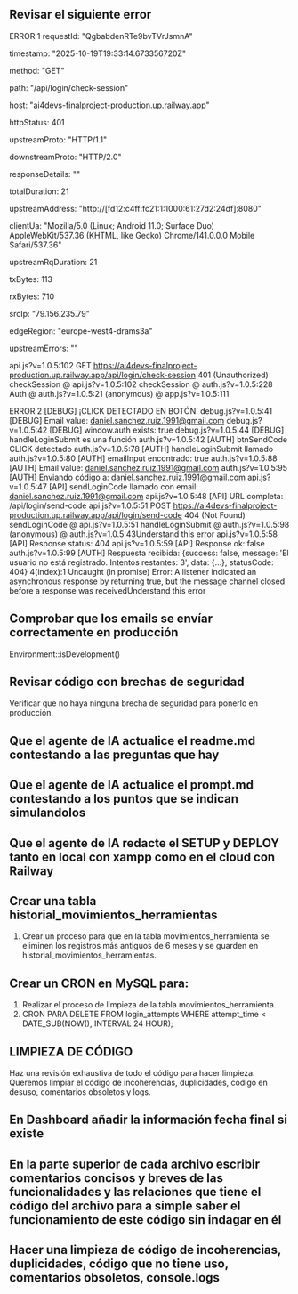 ## Revisar el siguiente error ##

ERROR 1
requestId:
"QgbabdenRTe9bvTVrJsmnA"

timestamp:
"2025-10-19T19:33:14.673356720Z"

method:
"GET"

path:
"/api/login/check-session"

host:
"ai4devs-finalproject-production.up.railway.app"

httpStatus:
401

upstreamProto:
"HTTP/1.1"

downstreamProto:
"HTTP/2.0"

responseDetails:
""

totalDuration:
21

upstreamAddress:
"http://[fd12:c4ff:fc21:1:1000:61:27d2:24df]:8080"

clientUa:
"Mozilla/5.0 (Linux; Android 11.0; Surface Duo) AppleWebKit/537.36 (KHTML, like Gecko) Chrome/141.0.0.0 Mobile Safari/537.36"

upstreamRqDuration:
21

txBytes:
113

rxBytes:
710

srcIp:
"79.156.235.79"

edgeRegion:
"europe-west4-drams3a"

upstreamErrors:
""

api.js?v=1.0.5:102
GET https://ai4devs-finalproject-production.up.railway.app/api/login/check-session 401 (Unauthorized)
checkSession @ api.js?v=1.0.5:102
checkSession @ auth.js?v=1.0.5:228
Auth @ auth.js?v=1.0.5:21
(anonymous) @ app.js?v=1.0.5:111

ERROR 2
[DEBUG] ¡CLICK DETECTADO EN BOTÓN!
debug.js?v=1.0.5:41 [DEBUG] Email value: daniel.sanchez.ruiz.1991@gmail.com
debug.js?v=1.0.5:42 [DEBUG] window.auth exists: true
debug.js?v=1.0.5:44 [DEBUG] handleLoginSubmit es una función
auth.js?v=1.0.5:42 [AUTH] btnSendCode CLICK detectado
auth.js?v=1.0.5:78 [AUTH] handleLoginSubmit llamado
auth.js?v=1.0.5:80 [AUTH] emailInput encontrado: true
auth.js?v=1.0.5:88 [AUTH] Email value: daniel.sanchez.ruiz.1991@gmail.com
auth.js?v=1.0.5:95 [AUTH] Enviando código a: daniel.sanchez.ruiz.1991@gmail.com
api.js?v=1.0.5:47 [API] sendLoginCode llamado con email: daniel.sanchez.ruiz.1991@gmail.com
api.js?v=1.0.5:48 [API] URL completa: /api/login/send-code
api.js?v=1.0.5:51 POST https://ai4devs-finalproject-production.up.railway.app/api/login/send-code 404 (Not Found)
sendLoginCode @ api.js?v=1.0.5:51
handleLoginSubmit @ auth.js?v=1.0.5:98
(anonymous) @ auth.js?v=1.0.5:43Understand this error
api.js?v=1.0.5:58 [API] Response status: 404
api.js?v=1.0.5:59 [API] Response ok: false
auth.js?v=1.0.5:99 [AUTH] Respuesta recibida: {success: false, message: 'El usuario no está registrado. Intentos restantes: 3', data: {…}, statusCode: 404}
4(index):1 Uncaught (in promise) Error: A listener indicated an asynchronous response by returning true, but the message channel closed before a response was receivedUnderstand this error


## Comprobar que los emails se envíar correctamente en producción ##
Environment::isDevelopment()


## Revisar código con brechas de seguridad ##
Verificar que no haya ninguna brecha de seguridad para ponerlo en producción.


## Que el agente de IA actualice el readme.md contestando a las preguntas que hay ##


## Que el agente de IA actualice el prompt.md contestando a los puntos que se indican simulandolos ##


## Que el agente de IA redacte el SETUP y DEPLOY tanto en local con xampp como en el cloud con Railway ##


## Crear una tabla historial_movimientos_herramientas ## 
1. Crear un proceso para que en la tabla movimientos_herramienta se eliminen los registros más antiguos de 6 meses y se guarden en historial_movimientos_herramientas.


## Crear un CRON en MySQL para: ##
1. Realizar el proceso de limpieza de la tabla movimientos_herramienta.
2. CRON PARA DELETE FROM login_attempts WHERE attempt_time < DATE_SUB(NOW(), INTERVAL 24 HOUR);


## LIMPIEZA DE CÓDIGO ##
Haz una revisión exhaustiva de todo el código para hacer limpieza.
Queremos limpiar el código de incoherencias, duplicidades, codigo en desuso, comentarios obsoletos y logs.


## En Dashboard añadir la información fecha final si existe ##


## En la parte superior de cada archivo escribir comentarios concisos y breves de las funcionalidades y las relaciones que tiene el código del archivo para a simple saber el funcionamiento de este código sin indagar en él ##


## Hacer una limpieza de código de incoherencias, duplicidades, código que no tiene uso, comentarios obsoletos, console.logs ##